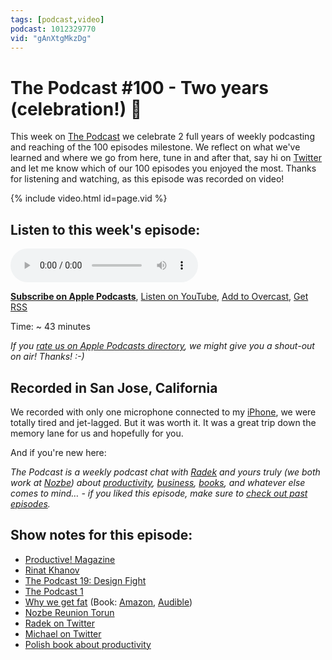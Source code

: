 ```yaml
---
tags: [podcast,video]
podcast: 1012329770
vid: "gAnXtgMkzDg"
---
```


# The Podcast #100 - Two years (celebration!) 💯

This week on [The Podcast][p] we celebrate 2 full years of weekly podcasting and reaching of the 100 episodes milestone. We reflect on what we've learned and where we go from here, tune in and after that, say hi on [Twitter](https://twitter.com/MSliwinski) and let me know which of our 100 episodes you enjoyed the most. Thanks for listening and watching, as this episode was recorded on video!

{% include video.html id=page.vid %}

<!--More-->

## Listen to this week's episode:

<audio controls>
<source src="https://files.nozbe.com/podcast/100.mp3" type="audio/mpeg">
</audio>

**[Subscribe on Apple Podcasts][i]**, [Listen on YouTube][y], [Add to Overcast][ov], [Get RSS][rss]

Time: ~ 43 minutes

*If you [rate us on Apple Podcasts directory][i], we might give you a shout-out on air! Thanks! :-)*

## Recorded in San Jose, California

We recorded with only one microphone connected to my [iPhone](/iphone7plus-jetblack), we were totally tired and jet-lagged. But it was worth it. It was a great trip down the memory lane for us and hopefully for you.

And if you're new here:

*The Podcast is a weekly podcast chat with [Radek][r] and yours truly (we both work at [Nozbe][n]) about [productivity](/productivity), [business](/business), [books](/books), and whatever else comes to mind… - if you liked this episode, make sure to [check out past episodes](/podcast).*

## Show notes for this episode:

  * [Productive! Magazine](http://productivemag.com/)
  * [Rinat Khanov](https://twitter.com/rinatkhanov?lang=en)
  * [The Podcast 19: Design Fight](/podcast-19)
  * [The Podcast 1](https://kursproduktywnosci.pl/)
  * [Why we get fat](/podcast-32) (Book: [Amazon](http://www.amazon.com/Why-We-Get-Fat-About/dp/0307474259/), [Audible](http://www.audible.com/pd/Nonfiction/Why-We-Get-Fat-Audiobook/B004D5K512))
  * [Nozbe Reunion Torun](https://www.youtube.com/watch?v=Z2RpaI8dgmM)
  * [Radek on Twitter](https://twitter.com/radexp)
  * [Michael on Twitter](https://twitter.com/msliwinski)
  * [Polish book about productivity](https://kursproduktywnosci.pl/)

[ov]: https://overcast.fm/itunes1012329770/the-podcast
[y]: https://michael.gratis/thepodcastyt
[rss]: https://thepodcast.fm/episodes?format=RSS
[e]: /podcast-100
[p]: /podcast
[n]: https://michael.gratis/nozbe
[r]: https://michael.gratis/radex
[i]: https://michael.gratis/thepodcast
[o]: https://michael.gratis/ipadonly

[pm]: http://productivemag.com/